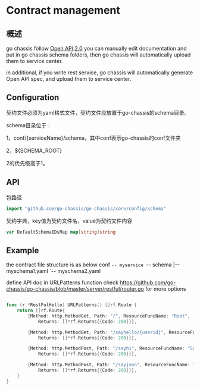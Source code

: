 # Contract management
## 概述
go chassis follow [Open API 2.0](https://github.com/OAI/OpenAPI-Specification/blob/master/versions/2.0.md)
you can manually edit documentation and put in go chassis schema folders, 
then go chassis will automatically upload them to service center.

in additional, if you write rest service, go chassis will automatically generate Open API spec, 
and upload them to service center.

## Configuration

契约文件必须为yaml格式文件，契约文件应放置于go-chassis的schema目录。

schema目录位于：

1，conf/{serviceName}/schema，其中conf表示go-chassis的conf文件夹

2，${SCHEMA\_ROOT}

2的优先级高于1。

## API

包路径

```go
import "github.com/go-chassis/go-chassis/core/config/schema"
```

契约字典，key值为契约文件名，value为契约文件内容

```go
var DefaultSchemaIDsMap map[string]string
```



## Example
the contract file structure is as below
    conf
    `-- myservice
        `-- schema
            |-- myschema1.yaml
            `-- myschema2.yaml


define API doc in URLPatterns function 
check https://github.com/go-chassis/go-chassis/blob/master/server/restful/router.go for more options

```go

func (r *RestFulHello) URLPatterns() []rf.Route {
	return []rf.Route{
		{Method: http.MethodGet, Path: "/", ResourceFuncName: "Root",
			Returns: []*rf.Returns{{Code: 200}}},

		{Method: http.MethodGet, Path: "/sayhello/{userid}", ResourceFuncName: "Sayhello",
			Returns: []*rf.Returns{{Code: 200}}},

		{Method: http.MethodPost, Path: "/sayhi", ResourceFuncName: "Sayhi",
			Returns: []*rf.Returns{{Code: 200}}},

		{Method: http.MethodPost, Path: "/sayjson", ResourceFuncName: "SayJSON",
			Returns: []*rf.Returns{{Code: 200}}},
	}
}
```
